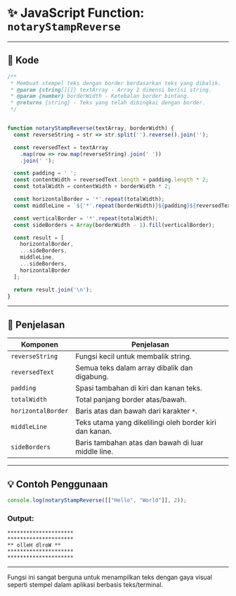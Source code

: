 
# ✨ JavaScript Function: `notaryStampReverse`


---

## 🔧 Kode 

```javascript
/**
 * Membuat stempel teks dengan border berdasarkan teks yang dibalik.
 * @param {string[][]} textArray - Array 2 dimensi berisi string.
 * @param {number} borderWidth - Ketebalan border bintang.
 * @returns {string} - Teks yang telah dibingkai dengan border.
 */


function notaryStampReverse(textArray, borderWidth) {
  const reverseString = str => str.split('').reverse().join('');

  const reversedText = textArray
    .map(row => row.map(reverseString).join(' '))
    .join(' ');

  const padding = ' ';
  const contentWidth = reversedText.length + padding.length * 2;
  const totalWidth = contentWidth + borderWidth * 2;

  const horizontalBorder = '*'.repeat(totalWidth);
  const middleLine = `${'*'.repeat(borderWidth)}${padding}${reversedText}${padding}${'*'.repeat(borderWidth)}`;

  const verticalBorder = '*'.repeat(totalWidth);
  const sideBorders = Array(borderWidth - 1).fill(verticalBorder);

  const result = [
    horizontalBorder,
    ...sideBorders,
    middleLine,
    ...sideBorders,
    horizontalBorder
  ];

  return result.join('\n');
}
```

---

## 📌 Penjelasan

| Komponen           | Penjelasan |
|--------------------|------------|
| `reverseString`    | Fungsi kecil untuk membalik string. |
| `reversedText`     | Semua teks dalam array dibalik dan digabung. |
| `padding`          | Spasi tambahan di kiri dan kanan teks. |
| `totalWidth`       | Total panjang border atas/bawah. |
| `horizontalBorder` | Baris atas dan bawah dari karakter `*`. |
| `middleLine`       | Teks utama yang dikelilingi oleh border kiri dan kanan. |
| `sideBorders`      | Baris tambahan atas dan bawah di luar middle line. |

---

## 💡 Contoh Penggunaan

```javascript
console.log(notaryStampReverse([["Hello", "World"]], 2));
```

### Output:

```
*********************
*********************
** olleH dlroW **
*********************
*********************
```

---

Fungsi ini sangat berguna untuk menampilkan teks dengan gaya visual seperti stempel dalam aplikasi berbasis teks/terminal.
